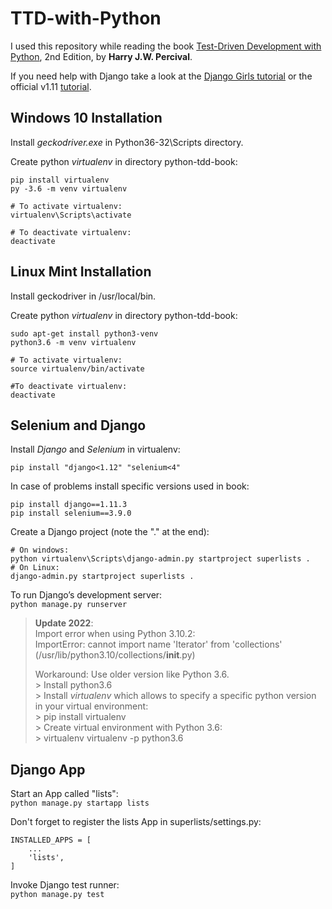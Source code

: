 # TTD-with-Python

I used this repository while reading the book [Test-Driven Development with Python](https://learning.oreilly.com/library/view/test-driven-development-with/9781491958698/), 2nd Edition, by **Harry J.W. Percival**.

If you need help with Django take a look at the [Django Girls tutorial](https://tutorial.djangogirls.org/en/) or the official v1.11 [tutorial](https://docs.djangoproject.com/en/1.11/intro/tutorial01/).


## Windows 10 Installation
Install *geckodriver.exe* in Python36-32\Scripts directory.

Create python *virtualenv* in directory python-tdd-book:
```
pip install virtualenv
py -3.6 -m venv virtualenv

# To activate virtualenv:
virtualenv\Scripts\activate

# To deactivate virtualenv:
deactivate
```

## Linux Mint Installation
Install geckodriver in /usr/local/bin.

Create python *virtualenv* in directory python-tdd-book:
```
sudo apt-get install python3-venv
python3.6 -m venv virtualenv

# To activate virtualenv:
source virtualenv/bin/activate

#To deactivate virtualenv:
deactivate
```

## Selenium and Django

Install *Django* and *Selenium* in virtualenv:
```
pip install "django<1.12" "selenium<4"
```

In case of problems install specific versions used in book:
```
pip install django==1.11.3
pip install selenium==3.9.0
```

Create a Django project (note the "." at the end):
```
# On windows:
python virtualenv\Scripts\django-admin.py startproject superlists .
# On Linux:
django-admin.py startproject superlists .
```

To run Django’s development server:  
`python manage.py runserver`    

> **Update 2022**:  
> Import error when using Python 3.10.2:  
> ImportError: cannot import name 'Iterator' from 'collections' (/usr/lib/python3.10/collections/__init__.py)  
>
> Workaround: Use older version like Python 3.6.  
        > Install python3.6  
        > Install *virtualenv* which allows to specify a specific python version in your virtual environment:  
            > pip install virtualenv  
        > Create virtual environment with Python 3.6:  
            > virtualenv virtualenv -p python3.6  


## Django App

Start an App called "lists":  
`python manage.py startapp lists`

Don't forget to register the lists App in superlists/settings.py:
```
INSTALLED_APPS = [
	...
    'lists',
]
```

Invoke Django test runner:  
`python manage.py test`

